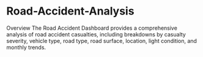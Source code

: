 # Road-Accident-Analysis

Overview
The Road Accident Dashboard provides a comprehensive analysis of road accident casualties, including breakdowns by casualty severity, vehicle type, road type, road surface, location, light condition, and monthly trends.


